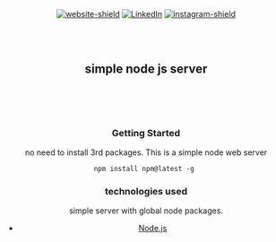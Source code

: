 <div id="top"></div>
<div align="center">
    
</br>
</br>

[![website-shield][website-shield]][website-url] [![LinkedIn][linkedin-shield]][linkedin-url] [![instagram-shield][instagram-shield]][instagram-url] 
    
</br>
</br>

</div>

<div align="center">
    
<div>

## simple node js server
<br>
<br>
<br>


### Getting Started
<p>
no need to install 3rd packages. This is a simple node web server</p>
 
    npm install npm@latest -g 

### technologies used

<p>simple server with global node packages.</p>

- [Node.js](https://nodejs.org/en/docs/)
    </div>

<!-- [contributors-shield]: https://img.shields.io/github/contributors/othneildrew/Best-README-Template.svg?style=for-the-badge -->

<!-- [contributors-url]: https://github.com/othneildrew/Best-README-Template/graphs/contributors -->

<!-- [forks-shield]: https://img.shields.io/github/forks/othneildrew/Best-README-Template.svg?style=for-the-badge -->
<!-- [forks-url]: https://github.com/othneildrew/Best-README-Template/network/members
[stars-shield]: https://img.shields.io/github/stars/othneildrew/Best-README-Template.svg?style=for-the-badge
[stars-url]: https://github.com/othneildrew/Best-README-Template/stargazers
[issues-shield]: https://img.shields.io/github/issues/othneildrew/Best-README-Template.svg?style=for-the-badge
[issues-url]: https://github.com/othneildrew/Best-README-Template/issues
[license-shield]: https://img.shields.io/github/license/othneildrew/Best-README-Template.svg?style=for-the-badge
[license-url]: https://img.shields.io/badge/Netlify-00C7B7?style=for-the-badge&logo=netlify&logoColor=white -->
[linkedin-shield]: https://img.shields.io/badge/linkedin-blue?style=for-the-badge&logo=linkedin
[linkedin-url]: https://www.linkedin.com/in/cristoval
[instagram-shield]:https://img.shields.io/badge/instagram-orange?style=for-the-badge&logo=instagram&logoColor=white
[instagram-url]: https://www.instagram/cristhedev
[website-shield]:https://img.shields.io/badge/website-gray?style=for-the-badge&logo=stylelint&logoColor=white
[website-url]: https://www.cristhedev.com

